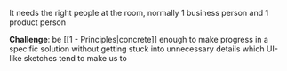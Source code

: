 It needs the right people at the room, normally 1 business person and 1 product person

**Challenge**: be [[1 - Principles|concrete]] enough to make progress in a specific solution without getting stuck into unnecessary details which UI-like sketches tend to make us to